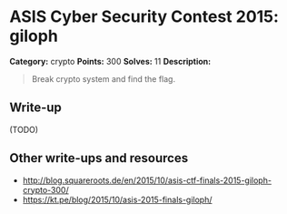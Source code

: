 # ASIS Cyber Security Contest 2015: giloph

**Category:** crypto
**Points:** 300
**Solves:** 11
**Description:**

> Break crypto system and find the flag.

## Write-up

(TODO)

## Other write-ups and resources

* http://blog.squareroots.de/en/2015/10/asis-ctf-finals-2015-giloph-crypto-300/
* https://kt.pe/blog/2015/10/asis-2015-finals-giloph/
